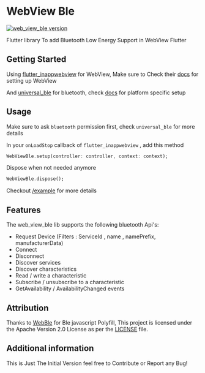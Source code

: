 # WebView Ble

[![web_view_ble version](https://img.shields.io/pub/v/web_view_ble?label=web_view_ble)](https://pub.dev/packages/web_view_ble)

Flutter library To add Bluetooth Low Energy Support in WebView Flutter

## Getting Started

Using [flutter_inappwebview](https://pub.dev/packages/flutter_inappwebview) for WebView, Make sure to Check their [docs](https://inappwebview.dev/docs/) for setting up WebView

And [universal_ble](https://pub.dev/packages/universal_ble) for bluetooth, check [docs](https://pub.dev/packages/universal_ble#platform-specific-setup) for platform specific setup

## Usage

Make sure to ask `bluetooth` permission first, check `universal_ble` for more details

In your `onLoadStop` callback of `flutter_inappwebview` , add this method

```dart
WebViewBle.setup(controller: controller, context: context);
```

Dispose when not needed anymore

```dart
WebViewBle.dispose();
```

Checkout [/example](https://github.com/rohitsangwan01/web_view_ble/tree/main/example) for more details

## Features

The web_view_ble lib supports the following bluetooth Api's:

- Request Device (Filters : ServiceId , name , namePrefix, manufacturerData)
- Connect
- Disconnect
- Discover services
- Discover characteristics
- Read / write a characteristic
- Subscribe / unsubscribe to a characteristic
- GetAvailability / AvailabilityChanged events

## Attribution

Thanks to [WebBle](https://github.com/daphtdazz/WebBLE) for Ble javascript Polyfill, This project is licensed under the Apache Version 2.0 License as per the [LICENSE](LICENSE) file.

## Additional information

This is Just The Initial Version feel free to Contribute or Report any Bug!
